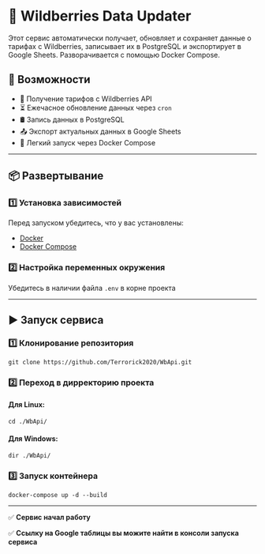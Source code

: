 # 🛒 Wildberries Data Updater  

Этот сервис автоматически получает, обновляет и сохраняет данные о тарифах с Wildberries, записывает их в PostgreSQL и экспортирует в Google Sheets. Разворачивается с помощью Docker Compose.  

## 🚀 Возможности  

- 📡 Получение тарифов с Wildberries API  
- ⏳ Ежечасное обновление данных через `cron`  
- 🛢 Запись данных в PostgreSQL  
- 📤 Экспорт актуальных данных в Google Sheets  
- 🐳 Легкий запуск через Docker Compose  

---

## 📦 Развертывание  

### 1️⃣ Установка зависимостей  
Перед запуском убедитесь, что у вас установлены:  
- [Docker](https://www.docker.com/)  
- [Docker Compose](https://docs.docker.com/compose/)  

### 2️⃣ Настройка переменных окружения  
Убедитесь в наличии файла `.env` в корне проекта  

---


## ▶️ Запуск сервиса

### 1️⃣ Клонирование репозитория
    git clone https://github.com/Terrorick2020/WbApi.git

### 2️⃣ Переход в дирректорию проекта
#### Для Linux:
    cd ./WbApi/
#### Для Windows:
    dir ./WbApi/

### 3️⃣ Запуск контейнера
    docker-compose up -d --build

---

✅ **Сервис начал работу**

✅ **Ссылку на Google таблицы вы можите найти в консоли запуска сервиса**